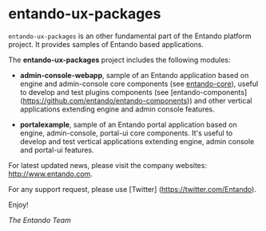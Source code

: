 # entando-ux-packages

```entando-ux-packages``` is an other fundamental part of the Entando platform project. It provides samples of Entando based applications.

The **entando-ux-packages** project includes the following modules:

* **admin-console-webapp**, sample of an Entando application based on engine and admin-console core components 
(see [entando-core](https://github.com/entando/entando-core)), 
useful to develop and test plugins components (see [entando-components] (https://github.com/entando/entando-components)) 
and other vertical applications extending engine and admin console features.

* **portalexample**, sample of an Entando portal application based on engine, admin-console, portal-ui core components. 
It's useful to develop and test vertical applications extending engine, admin console and portal-ui features.

For latest updated news, please visit the company websites: http://www.entando.com.

For any support request, please use [Twitter] (https://twitter.com/Entando).

Enjoy!

*The Entando Team*
